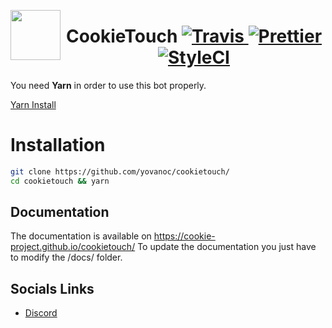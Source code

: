 <a href="#"><img src="https://image.ibb.co/j8rmqJ/icon.png" align="left" height="80" width="80"></a>

<center>
	<h1>
    CookieTouch
    <a href="https://travis-ci.org/cookie-project/cookietouch">
      <img src="https://travis-ci.org/cookie-project/cookietouch.svg?branch=master" alt="Travis">
    </a>
		<a href="https://github.com/prettier/prettier">
      <img src="https://img.shields.io/badge/code_style-prettier-ff69b4.svg?style=flat-square" alt="Prettier">
    </a>
    <a href="https://github.styleci.io/repos/101233419">
      <img src="https://github.styleci.io/repos/101233419/shield?branch=master"	alt="StyleCI">
    </a>
  </a>
  </h1>
</center>

You need **Yarn** in order to use this bot properly.

[Yarn Install](https://yarnpkg.com/lang/en/docs/install/)

# Installation

```bash
git clone https://github.com/yovanoc/cookietouch/
cd cookietouch && yarn
```

## Documentation

The documentation is available on https://cookie-project.github.io/cookietouch/
To update the documentation you just have to modify the /docs/ folder.

## Socials Links

- [Discord](https://discord.gg/swU74Fm)
